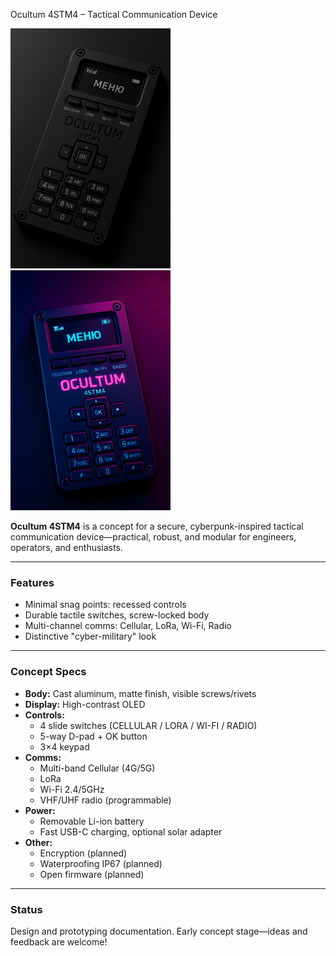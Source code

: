 Ocultum 4STM4 – Tactical Communication Device

![ocultum device](ocultum_device.png) ![ocultum device](ocultum_device3.png)

**Ocultum 4STM4** is a concept for a secure, cyberpunk-inspired tactical communication device—practical, robust, and modular for engineers, operators, and enthusiasts.

---

### Features

- Minimal snag points: recessed controls
- Durable tactile switches, screw-locked body
- Multi-channel comms: Cellular, LoRa, Wi-Fi, Radio
- Distinctive "cyber-military" look

---

### Concept Specs

- **Body:** Cast aluminum, matte finish, visible screws/rivets
- **Display:** High-contrast OLED
- **Controls:**
  - 4 slide switches (CELLULAR / LORA / WI-FI / RADIO)
  - 5-way D-pad + OK button
  - 3×4 keypad
- **Comms:**
  - Multi-band Cellular (4G/5G)
  - LoRa
  - Wi-Fi 2.4/5GHz
  - VHF/UHF radio (programmable)
- **Power:**
  - Removable Li-ion battery
  - Fast USB-C charging, optional solar adapter
- **Other:**
  - Encryption (planned)
  - Waterproofing IP67 (planned)
  - Open firmware (planned)

---

### Status

Design and prototyping documentation. Early concept stage—ideas and feedback are welcome!
